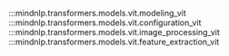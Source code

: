 :::mindnlp.transformers.models.vit.modeling_vit
:::mindnlp.transformers.models.vit.configuration_vit
:::mindnlp.transformers.models.vit.image_processing_vit
:::mindnlp.transformers.models.vit.feature_extraction_vit